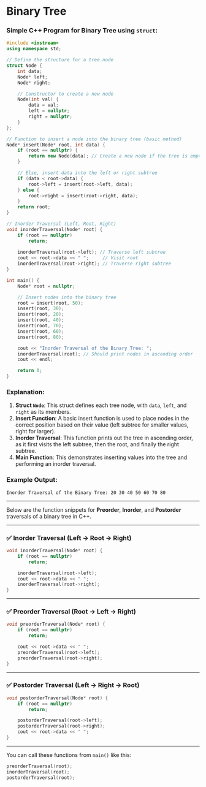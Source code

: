 # Binary Tree

### Simple C++ Program for Binary Tree using `struct`:

```cpp
#include <iostream>
using namespace std;

// Define the structure for a tree node
struct Node {
    int data;
    Node* left;
    Node* right;

    // Constructor to create a new node
    Node(int val) {
        data = val;
        left = nullptr;
        right = nullptr;
    }
};

// Function to insert a node into the binary tree (basic method)
Node* insert(Node* root, int data) {
    if (root == nullptr) {
        return new Node(data); // Create a new node if the tree is empty
    }

    // Else, insert data into the left or right subtree
    if (data < root->data) {
        root->left = insert(root->left, data);
    } else {
        root->right = insert(root->right, data);
    }
    return root;
}

// Inorder Traversal (Left, Root, Right)
void inorderTraversal(Node* root) {
    if (root == nullptr)
        return;
    
    inorderTraversal(root->left); // Traverse left subtree
    cout << root->data << " ";     // Visit root
    inorderTraversal(root->right); // Traverse right subtree
}

int main() {
    Node* root = nullptr;

    // Insert nodes into the binary tree
    root = insert(root, 50);
    insert(root, 30);
    insert(root, 20);
    insert(root, 40);
    insert(root, 70);
    insert(root, 60);
    insert(root, 80);

    cout << "Inorder Traversal of the Binary Tree: ";
    inorderTraversal(root); // Should print nodes in ascending order
    cout << endl;

    return 0;
}
```

### Explanation:

1. **Struct `Node`**: This struct defines each tree node, with `data`, `left`, and `right` as its members.
2. **Insert Function**: A basic insert function is used to place nodes in the correct position based on their value (left subtree for smaller values, right for larger).
3. **Inorder Traversal**: This function prints out the tree in ascending order, as it first visits the left subtree, then the root, and finally the right subtree.
4. **Main Function**: This demonstrates inserting values into the tree and performing an inorder traversal.

### Example Output:

```
Inorder Traversal of the Binary Tree: 20 30 40 50 60 70 80 
```
***

Below are the function snippets for **Preorder**, **Inorder**, and **Postorder** traversals of a binary tree in C++.

---

### ✅ **Inorder Traversal** (Left → Root → Right)

```cpp
void inorderTraversal(Node* root) {
    if (root == nullptr)
        return;

    inorderTraversal(root->left);
    cout << root->data << " ";
    inorderTraversal(root->right);
}
```

---

### ✅ **Preorder Traversal** (Root → Left → Right)

```cpp
void preorderTraversal(Node* root) {
    if (root == nullptr)
        return;

    cout << root->data << " ";
    preorderTraversal(root->left);
    preorderTraversal(root->right);
}
```

---

### ✅ **Postorder Traversal** (Left → Right → Root)

```cpp
void postorderTraversal(Node* root) {
    if (root == nullptr)
        return;

    postorderTraversal(root->left);
    postorderTraversal(root->right);
    cout << root->data << " ";
}
```

---

You can call these functions from `main()` like this:

```cpp
preorderTraversal(root);
inorderTraversal(root);
postorderTraversal(root);
```



